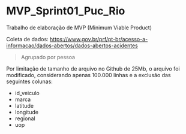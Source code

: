 # MVP_Sprint01_Puc_Rio
Trabalho de elaboração de MVP (Minimum Viable Product)

Coleta de dados: https://www.gov.br/prf/pt-br/acesso-a-informacao/dados-abertos/dados-abertos-acidentes
>Agrupado por pessoa
>
Por limitação de tamanho de arquivo no Github de 25Mb, o arquivo foi modificado, considerando apenas 100.000 linhas e a exclusão das seguintes colunas:
- id_veiculo
- marca
- latitude
- longitude
- regional
- uop
